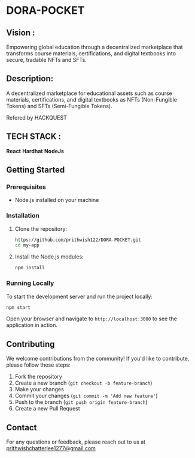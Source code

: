 ﻿# DORA-POCKET

 ## Vision :
 
 Empowering global education through a decentralized marketplace that transforms course materials, certifications, and digital textbooks into secure, tradable NFTs and SFTs.
 
 ## Description: 
 A decentralized marketplace for educational assets such as course materials, certifications, and digital textbooks as NFTs (Non-Fungible Tokens) and SFTs (Semi-Fungible Tokens).

 Refered by HACKQUEST

## TECH STACK :

**React**
**Hardhat**
**NodeJs**


## Getting Started

### Prerequisites

- Node.js installed on your machine

### Installation

1. Clone the repository:
    ```bash
    https://github.com/prithwish122/DORA-POCKET.git
    cd my-app
    ```

2. Install the Node.js modules:
    ```bash
    npm install
    ```

### Running Locally

To start the development server and run the project locally:

```bash
npm start
```

Open your browser and navigate to `http://localhost:3000` to see the application in action.

## Contributing

We welcome contributions from the community! If you'd like to contribute, please follow these steps:

1. Fork the repository
2. Create a new branch (`git checkout -b feature-branch`)
3. Make your changes
4. Commit your changes (`git commit -m 'Add new feature'`)
5. Push to the branch (`git push origin feature-branch`)
6. Create a new Pull Request

## Contact

For any questions or feedback, please reach out to us at prithwishchatterjee1277@gmail.com
 
